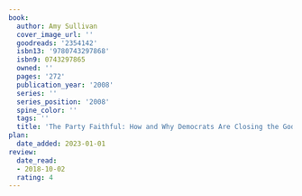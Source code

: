 ```yaml
---
book:
  author: Amy Sullivan
  cover_image_url: ''
  goodreads: '2354142'
  isbn13: '9780743297868'
  isbn9: 0743297865
  owned: ''
  pages: '272'
  publication_year: '2008'
  series: ''
  series_position: '2008'
  spine_color: ''
  tags: ''
  title: 'The Party Faithful: How and Why Democrats Are Closing the God Gap'
plan:
  date_added: 2023-01-01
review:
  date_read:
  - 2018-10-02
  rating: 4
---
```

